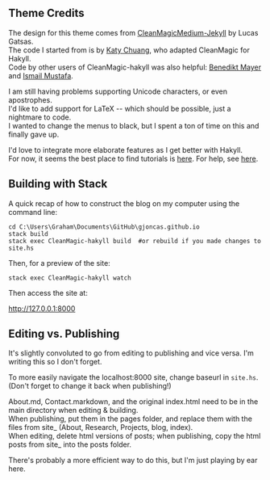 ## Theme Credits

The design for this theme comes from [CleanMagicMedium-Jekyll](https://github.com/SpaceG/CleanMagicMedium-Jekyll) by Lucas Gatsas.<br>
The code I started from is by [Katy Chuang](https://github.com/katychuang/CleanMagic-hakyll), who adapted CleanMagic for Hakyll.<br>
Code by other users of CleanMagic-hakyll was also helpful: [Benedikt Mayer](https://github.com/benedikt-mayer/benedikt-mayer.github.io) and [Ismail Mustafa](https://ismailmustafa.github.io).

I am still having problems supporting Unicode characters, or even apostrophes.<br>
I'd like to add support for LaTeX -- which should be possible, just a nightmare to code.<br>
I wanted to change the menus to black, but I spent a ton of time on this and finally gave up.

I'd love to integrate more elaborate features as I get better with Hakyll.<br>
For now, it seems the best place to find tutorials is [here](https://jaspervdj.be/hakyll/tutorials.html). For help, see [here](https://help.github.com/en/github/working-with-github-pages).

## Building with Stack

A quick recap of how to construct the blog on my computer using the command line:

```
cd C:\Users\Graham\Documents\GitHub\gjoncas.github.io
stack build
stack exec CleanMagic-hakyll build  #or rebuild if you made changes to site.hs
```

Then, for a preview of the site:
```
stack exec CleanMagic-hakyll watch
```

Then access the site at:

http://127.0.0.1:8000


## Editing vs. Publishing

It's slightly convoluted to go from editing to publishing and vice versa. I'm writing this so I don't forget.

To more easily navigate the localhost:8000 site, change baseurl in `site.hs`. (Don't forget to change it back when publishing!)

About.md, Contact.markdown, and the original index.html need to be in the main directory when editing & building.<br>
When publishing, put them in the pages folder, and replace them with the files from site_ (About, Research, Projects, blog, index).<br>
When editing, delete html versions of posts; when publishing, copy the html posts from site_ into the posts folder.

There's probably a more efficient way to do this, but I'm just playing by ear here.

